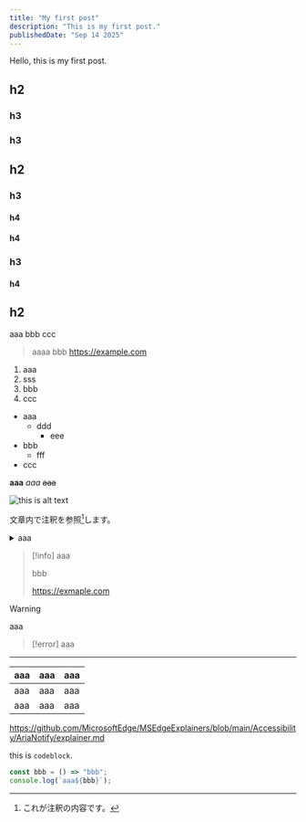 ```yaml
---
title: "My first post"
description: "This is my first post."
publishedDate: "Sep 14 2025"
---
```


Hello, this is my first post.

## h2

### h3

### h3

## h2

### h3

#### h4

#### h4

### h3

#### h4

## h2

aaa
bbb
ccc

> aaaa
> bbb
> https://example.com

1. aaa
1. sss
1. bbb
1. ccc

- aaa
  - ddd
    - eee
- bbb
  - fff
- ccc

**aaa**
_aaa_
~~aaa~~

![this is alt text](https://github.com/mehm8128.png)

文章内で注釈を参照[^1]します。

[^1]: これが注釈の内容です。

<details>
<summary>aaa</summary>

aaaaaaaaaaaaaaaaaaaa
bbbbbbbbbbbbb
https://example.com

</details>

> [!info]
> aaa
>
> bbb
>
> https://exmaple.com

> [!warning]
> aaa

> [!error]
> aaa

---

| aaa | aaa | aaa |
| --- | --- | --- |
| aaa | aaa | aaa |
| aaa | aaa | aaa |

https://github.com/MicrosoftEdge/MSEdgeExplainers/blob/main/Accessibility/AriaNotify/explainer.md

this is `codeblock`.

```ts
const bbb = () => "bbb";
console.log(`aaa${bbb}`);
```
